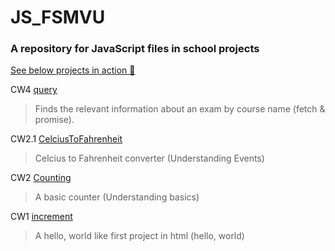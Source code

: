 # JS_FSMVU
<h3>A repository for JavaScript files in school projects</h3>

<a href="https://karakayafsm.github.io/JS_FSMVU/">See below projects in action 🚀 </a>

   CW4 [query](./cw4/cw4.MD)
  > Finds the relevant information about an exam by course name (fetch & promise).
  
   CW2.1 [CelciusToFahrenheit](./celciusToFahrenheit.html)
  > Celcius to Fahrenheit converter (Understanding Events)
  
   CW2 [Counting](./Counting.html)
  > A basic counter (Understanding basics)
  
   CW1 [increment](./abc.html)
  > A hello, world like first project in html (hello, world)
  

